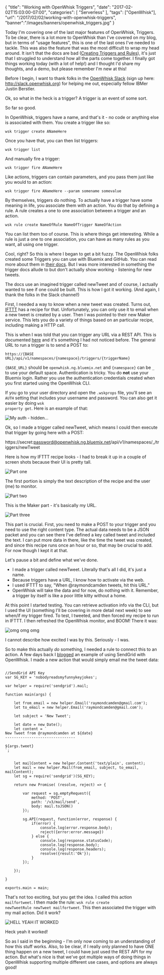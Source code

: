 
{
	"title": "Working with OpenWhisk Triggers",
	"date": "2017-02-02T15:03:00-07:00",
	"categories": [
		"Serverless"
	],
	"tags": ["OpenWhisk"],
	"url": "/2017/02/02/working-with-openwhisk-triggers",
	"banner":"/images/banners/openwhisk_triggers.jpg"
}

Today I'm covering one of the last major features of OpenWhisk, Triggers. To be clear, there is a lot more
to OpenWhisk than I've covered on my blog, but in terms of "usage features", this is one of the last ones
I've needed to tackle. This was also the feature that was the most difficult to wrap my head around. It isn't
that the docs are bad ([Creating Triggers and Rules](https://console.ng.bluemix.net/docs/openwhisk/openwhisk_triggers_rules.html)), it's just
that I struggled to understand how all the parts come together. I finally got things working today (with a lot of help!) and I thought
I'd share my thoughts, and a demo, but please remember I'm new at this!

Before I begin, I want to thank folks in the [OpenWhisk Slack](https://openwhisk-team.slack.com) (sign up here: http://slack.openwhisk.org) for helping me out, especially fellow IBMer
Justin Berstler.

Ok, so what in the heck is a trigger? A trigger is an event of some sort. 

So far so good.

In OpenWhisk, triggers have a name, and that's it - no code or anything else is associated with them. You create
a trigger like so:

<pre><code class="language-javascript">wsk trigger create ANameHere
</code></pre>

Once you have that, you can then list triggers:

<pre><code class="language-javascript">wsk trigger list
</code></pre>

And manually fire a trigger:

<pre><code class="language-javascript">wsk trigger fire ANameHere
</code></pre>

Like actions, triggers can contain parameters, and you pass them just like you would to an action:

<pre><code class="language-javascript">wsk trigger fire ANameHere --param somename somevalue
</code></pre>

By themselves, triggers do nothing. To actually have a trigger have some meaning in life, you associate them with an action. You do that by defining a rule. A rule
creates a one to one association between a trigger and an action.

<pre><code class="language-javascript">wsk rule create NameOfRule NameOfTrigger NameOfAction
</code></pre>

You can list them too of course. This is where things get interesting. While a rule is just a one to one association, you can have as many 
rules as you want, all using one trigger. 

Cool, right? So this is where I began to get a bit fuzzy. The OpenWhisk folks created some Triggers you can use with Bluemix and GitHub. 
You can read more about them in [their docs](https://console.ng.bluemix.net/docs/openwhisk/openwhisk_catalog.html). But I was more interested in
something the trigger docs allude to but don't actually show working - listening for new tweets. 

The docs use an imagined trigger called newTweet and of course, I actually wanted to see if one could be built. This is how I got it working. (And again, I thank the folks in the
Slack channel!) 

First, I needed a way to know when a new tweet was created. Turns out, [IFTTT](https://ifttt.com) has a recipe for that. Unfortunately, 
you can only use it to email when a new tweet is created by a user. Then I was pointed to their new Maker service. This lets you do a variety of things
based on an particular recipe, including making a HTTP call. 

This is when I was told that you can trigger any URL via a REST API. This is documented [here](https://github.com/openwhisk/openwhisk/blob/master/docs/reference.md#rest-api) and it's
something I had not noticed before. The general URL to run a trigger is to send a POST to:

<pre><code class="language-javascript">https://{BASE URL}/api/v1/namespaces/{namespace}/triggers/{triggerName}
</code></pre>

<code>{BASE_URL}</code> should be <code>openwhisk.ng.bluemix.net</code> and 
<code>{namespace}</code> can be <code>\_</code> to use your default
space. Authentication is tricky. You do <strong>not</strong> use your Bluemix login. Rather you use the authentication credentials
created when you first started using the OpenWhisk CLI. 

If you go to your user directory and open the <code>.wskprops</code> file, you'll see an <code>AUTH</code> setting
that includes your username and password. You can also get it easier by doing <code>wsk property get</code>. Here is an example of that:

![My auth - hidden...](https://static.raymondcamden.com/images/2017/2/owt1.png)

Ok, so I made a trigger called newTweet, which means I could then execute that trigger by going here with a POST:

https://secret:password@openwhisk.ng.bluemix.net/api/v1/namespaces/_/triggers/newTweet

Here is how my IFTTT recipe looks - I had to break it up in a couple of screen shots because their UI
is pretty tall. 

![Part one](https://static.raymondcamden.com/images/2017/2/owt2.png)

The first portion is simply the text description of the recipe and the user (me) to monitor.

![Part two](https://static.raymondcamden.com/images/2017/2/owt3.png)

This is the Maker part - it's basically my URL. 

![Part three](https://static.raymondcamden.com/images/2017/2/owt4.png)

This part is crucial. First, you need to make a POST to your trigger and you need to use the right content type. The actual
data needs to be a JSON packet and you can see there I've defined a key called tweet and included the text. I can put more data
in there, like the time the tweet was created, and since this recipe runs once an hour or so, that may be crucial to add. For now though I kept it at that.

Let's pause a bit and define what we've done.

* I made a trigger called newTweet. Literally that's all I did, it's just a name. 
* Because triggers have a URL, I know how to activate via the web.
* I used IFTTT to say, "When @raymondcamden tweets, hit this URL."
* OpenWhisk will take the data and for now, do nothing with it. Remember, a trigger by itself is like a poor little kitty without a home. 

At this point I started testing. You can retrieve activation info via the CLI, but I used the UI (something I'll be
covering in more detail next week) to see when/if my trigger fired. To test, I tweeted, and then forced my recipe to 
run in IFTTT. I then refreshed the OpenWhisk monitor, and BOOM! There it was:

![omg omg omg](https://static.raymondcamden.com/images/2017/2/owt5.png)

I cannot describe how excited I was by this. Seriously - I was. 

So to make this actually *do* something, I needed a rule to connect this to an action. A few days back
I [blogged](https://www.raymondcamden.com/2017/01/25/building-a-form-handler-service-in-openwhisk) an example of
using SendGrid with OpenWhisk. I made a new action that would simply email me the tweet data:

<pre><code class="language-javascript">
&#x2F;&#x2F;SendGrid API Key
var SG_KEY = &#x27;nobodyreadsmyfunnykeyjokes&#x27;;

var helper = require(&#x27;sendgrid&#x27;).mail;

function main(args) {

	let from_email = new helper.Email(&#x27;raymondcamden@gmail.com&#x27;);
	let to_email = new helper.Email(&#x27;raymondcamden@gmail.com&#x27;);

	let subject = &#x27;New Tweet&#x27;;

	let date = new Date();
	let content = `
New Tweet from @raymondcamden at ${date}
--------------------------------

${args.tweet}
`;


	let mailContent = new helper.Content(&#x27;text&#x2F;plain&#x27;, content);
	let mail = new helper.Mail(from_email, subject, to_email, mailContent);
	let sg = require(&#x27;sendgrid&#x27;)(SG_KEY);

	return new Promise( (resolve, reject) =&gt; {

		var request = sg.emptyRequest({
			method: &#x27;POST&#x27;,
			path: &#x27;&#x2F;v3&#x2F;mail&#x2F;send&#x27;,
			body: mail.toJSON()
		});
		
		sg.API(request, function(error, response) {
			if(error) {
				console.log(error.response.body);
				reject({error:error.message}) 
			} else {
				console.log(response.statusCode);
				console.log(response.body);
				console.log(response.headers);
				resolve({result:&#x27;Ok&#x27;});
			}
		});

	});

}

exports.main = main;
</code></pre>

That's not too exciting, but you get the idea. I called this action <code>mailfortweet</code>.
I then made the rule: <code>wsk rule create newTweetRule newTweet mailfortweet</code>. This then associated the trigger with my mail action. Did it work?

![HELL YEAH IT WORKED](https://static.raymondcamden.com/images/2017/2/owt6.png )

Heck yeah it worked!

So as I said in the beginning - I'm only now coming to an understanding of how this stuff works. Also, to be clear, 
if I really only planned to have ONE thing happen on a new tweet, I could have just used the REST API for my action. 
But what's nice is that we've got multiple ways of doing things in OpenWhisk supporting multiple different
use cases, and options are always good!

